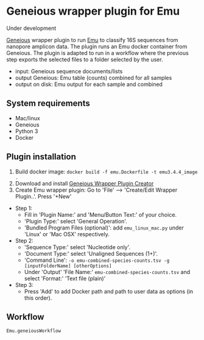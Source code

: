 # Geneious wrapper plugin for Emu

Under development

[Geneious](https://www.geneious.com) wrapper plugin to run [Emu](https://gitlab.com/treangenlab/emu) to classify 16S sequences from nanopore amplicon data.
The plugin runs an Emu docker container from Geneious. The plugin is adapted to run in a workflow where the previous step exports the selected files to a folder selected by the user.

- input: Geneious sequence documents/lists
- output Geneious: Emu table (counts) combined for all samples
- output on disk: Emu output for each sample and combined

## System requirements
- Mac/linux
- Geneious
- Python 3
- Docker

## Plugin installation

1. Build docker image:
`docker build -f emu.Dockerfile -t emu3.4.4_image .`
2. Download and install [Geneious Wrapper Plugin Creator](https://www.geneious.com/api-developers/)
3. Create Emu wrapper plugin: Go to 'File' --> 'Create/Edit Wrapper Plugin..'. Press '+New'
- Step 1: 
	- Fill in 'Plugin Name:' and 'Menu/Button Text:' of your choice. 
	- 'Plugin Type:' select 'General Operation'. 
	- 'Bundled Program Files (optional)': add `emu_linux_mac.py` under 'Linux' or 'Mac OSX' respectively.
- Step 2: 
	- 'Sequence Type:' select 'Nucleotide only'.
	- 'Document Type:' select 'Unaligned Sequences (1+)'.
	- 'Command Line':
		`-o emu-combined-species-counts.tsv -g [inputFolderName] [otherOptions]`
	- Under 'Output' 'File Name:' `emu-combined-species-counts.tsv` and select 'Format:' 'Text file (plain)'
- Step 3:
	- Press 'Add' to add Docker path and path to user data as options (in this order).

## Workflow
`Emu.geneiousWorkflow`
